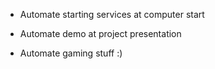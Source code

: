 - Automate starting services at computer start

- Automate demo at project presentation

- Automate gaming stuff :)
